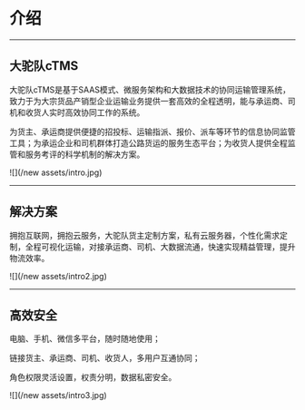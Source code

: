 # 介绍

---

## **大驼队cTMS**

大驼队cTMS是基于SAAS模式、微服务架构和大数据技术的协同运输管理系统，致力于为大宗货品产销型企业运输业务提供一套高效的全程透明，能与承运商、司机和收货人实时高效协同工作的系统。

为货主、承运商提供便捷的招投标、运输指派、报价、派车等环节的信息协同监管工具；为承运企业和司机群体打造公路货运的服务生态平台；为收货人提供全程监管和服务考评的科学机制的解决方案。

![](/new assets/intro.jpg)

---

## 解决方案

拥抱互联网，拥抱云服务，大驼队货主定制方案，私有云服务器，个性化需求定制，全程可视化运输，对接承运商、司机、大数据流通，快速实现精益管理，提升物流效率。

![](/new assets/intro2.jpg)

---

## 高效安全

电脑、手机、微信多平台，随时随地使用；

链接货主、承运商、司机、收货人，多用户互通协同；

角色权限灵活设置，权责分明，数据私密安全。

![](/new assets/intro3.jpg)

